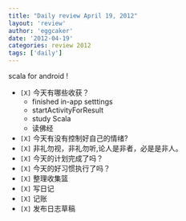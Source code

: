 ```yaml
---
title: "Daily review April 19, 2012" 
layout: 'review'
author: 'eggcaker'
date: '2012-04-19'
categories: review 2012
tags: ['daily']
---
```



scala for android !

  * `[X]` 今天有哪些收获？ 
    * finished in-app setttings 
    * startActivityForResult 
    * study Scala 
    * 读佛经 
  * `[X]` 今天有没有控制好自己的情绪? 
  * `[X]` 非礼勿视，非礼勿听,论人是非者，必是是非人。 
  * `[X]` 今天的计划完成了吗？ 
  * `[X]` 今天的好习惯执行了吗？ 
  * `[X]` 整理收集篮 
  * `[X]` 写日记 
  * `[X]` 记账 
  * `[X]` 发布日志草稿 


